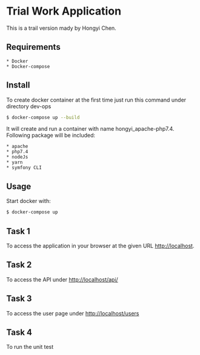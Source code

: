 Trial Work Application
================================
This is a trail version mady by Hongyi Chen. 

Requirements
------------
    * Docker 
    * Docker-compose


Install
------------
To create docker container at the first time just run this command under directory dev-ops

```bash
$ docker-compose up --build
```
It will create and run a container with name hongyi_apache-php7.4. Following package will be included:

    * apache
    * php7.4
    * nodeJs
    * yarn
    * symfony CLI

Usage
-----
Start docker with:
```bash
$ docker-compose up
```

Task 1
------
To access the application in your browser at the given URL <http://localhost>.


Task 2
------
To access the API under <http://localhost/api/>

Task 3
-------
To access the user page under <http://localhost/users>

Task 4
-------
To run the unit test 
